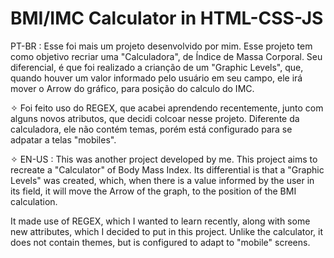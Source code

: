 # BMI/IMC Calculator in HTML-CSS-JS

PT-BR : Esse foi mais um projeto desenvolvido por mim. Esse projeto tem como objetivo recriar uma "Calculadora", de Índice de Massa Corporal. Seu diferencial, é que foi realizado a crianção de um "Graphic Levels", que, quando houver um valor informado pelo usuário em seu campo, ele irá mover o Arrow do gráfico, para posição do calculo do IMC. 

✧ Foi feito uso do REGEX, que acabei aprendendo recentemente, junto com alguns novos atributos, que decidi colcoar nesse projeto. Diferente da calculadora, ele não contém temas, porém está configurado para se adpatar a telas "mobiles".
 
✧ EN-US : This was another project developed by me. This project aims to recreate a "Calculator" of Body Mass Index. Its differential is that a "Graphic Levels" was created, which, when there is a value informed by the user in its field, it will move the Arrow of the graph, to the position of the BMI calculation.

It made use of REGEX, which I wanted to learn recently, along with some new attributes, which I decided to put in this project. Unlike the calculator, it does not contain themes, but is configured to adapt to "mobile" screens.